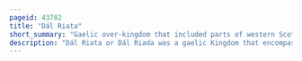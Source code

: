 ```yaml
---
pageid: 43782
title: "Dál Riata"
short_summary: "Gaelic over-kingdom that included parts of western Scotland and north-eastern Ulster in Ireland"
description: "Dál Riata or Dál Riada was a gaelic Kingdom that encompassed the western Seaboard of Scotland and north-eastern Ireland, on each Side of the North Channel. At its Height in the 6th and 7th Centuries it covered what is now argyll in Scotland and Part of County Antrim in northern Ireland. Dl Riata eventually became associated with the gaelic Kingdom of Alba after a Period of Expansion."
---
```


